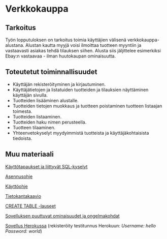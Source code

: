 # Verkkokauppa

## Tarkoitus
Työn lopputuloksen on tarkoitus toimia käyttäjien välisenä verkkokauppa-alustana. Alustan kautta myyjä voisi ilmoittaa tuotteen myyntiin ja vastaavasti asiakas tehdä tilauksen siihen. Alusta siis jäljittelee esimerkiksi Ebay:n vastaavaa - ilman huutokaupan ominaisuutta. 

## Toteutetut toiminnallisuudet
* Käyttäjän rekisteröityminen ja kirjautuminen.
* Käyttäjätietojen ja listatuiden tuotteiden ja tilauksien näyttäminen käyttäjän sivulla. 
* Tuotteiden lisääminen alustalle.
* Tuotteiden tietojen muokkaus ja tuotteen poistaminen tuotteen listaajan toimesta.
* Tuotteiden listaaminen.
* Tuotteiden haku nimen perusteella.
* Tuotteen tilaaminen.
* Yhteenvetokyselyt myydyimmistä tuotteista ja käyttäjäkohtaisista tiedoista.

## Muu materiaali
[Käyttötapaukset ja liittyvät SQL-kyselyt](https://github.com/parissak/Verkkokauppa/blob/master/documentation/Kayttotapaukset%20ja%20liittyv%C3%A4t%20SQL-kyselyt.md)

[Asennusohje](https://github.com/parissak/Verkkokauppa/blob/master/documentation/Asennusohje.md)

[Käyttöohje](https://github.com/parissak/Verkkokauppa/blob/master/documentation/Kayttoohje.md)

[Tietokantakaavio](https://github.com/parissak/Verkkokauppa/blob/master/documentation/kuvat/Untitled%20Diagram.jpg)

[CREATE TABLE -lauseet](https://github.com/parissak/Verkkokauppa/blob/master/documentation/CREATE%20TABLE%20-lauseet.md)

[Sovelluksen puuttuvat ominaisuudet ja ongelmakohdat](https://github.com/parissak/Verkkokauppa/blob/master/documentation/Sovelluksen%20puuttuvat%20ominaisuudet.md)

[Sovellus Herokussa](https://salty-thicket-26582.herokuapp.com/) (rekisteröity testitunnus Herokuun: *Username: hello Password: world*)

